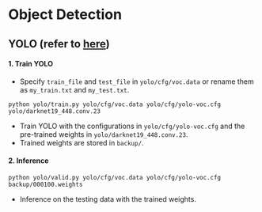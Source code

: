 # Object Detection

## YOLO (refer to [here](https://github.com/marvis/pytorch-yolo3/blob/master/train.py))

#### 1. Train YOLO
- Specify `train_file` and `test_file` in `yolo/cfg/voc.data` or rename them as `my_train.txt` and `my_test.txt`.
```
python yolo/train.py yolo/cfg/voc.data yolo/cfg/yolo-voc.cfg yolo/darknet19_448.conv.23
```
- Train YOLO with the configurations in `yolo/cfg/yolo-voc.cfg` and the pre-trained weights in `yolo/darknet19_448.conv.23`. 
- Trained weights are stored in `backup/`.


#### 2. Inference
```
python yolo/valid.py yolo/cfg/voc.data yolo/cfg/yolo-voc.cfg backup/000100.weights
```
- Inference on the testing data with the trained weights.
